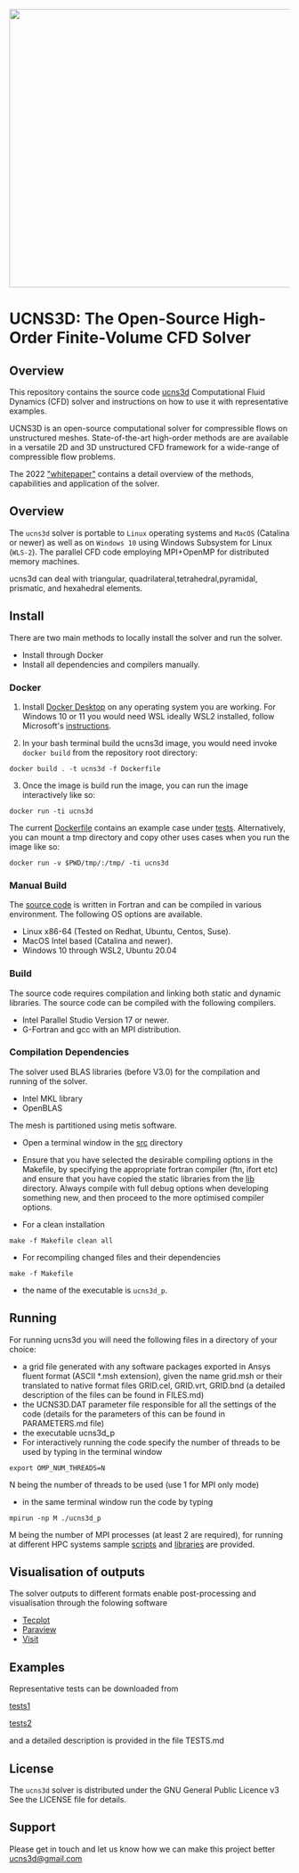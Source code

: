 <p align="center">
<img width="1000" height="500" src="docs/ucns3d.png">
</p>



# UCNS3D: The Open-Source High-Order Finite-Volume CFD Solver


## Overview


This repository contains the source code [ucns3d](https://ucns3d.com/) 
Computational Fluid Dynamics (CFD) solver and instructions on how to use it with representative examples.

UCNS3D is an open-source computational solver for compressible flows on unstructured meshes. State-of-the-art high-order methods are are available in a versatile 2D and 3D unstructured CFD framework for a wide-range of compressible flow problems.

The 2022 ["whitepaper"](docs/whitepaper-2022.pdf) contains a detail overview of the methods, capabilities and application of the solver.

## Overview


The `ucns3d` solver is portable to `Linux` operating systems and `MacOS` (Catalina or newer) as well as on `Windows 10` using Windows Subsystem for Linux (`WLS-2`). The parallel CFD code employing MPI+OpenMP for distributed memory machines.


ucns3d can deal with triangular, quadrilateral,tetrahedral,pyramidal, prismatic, and hexahedral elements.



## Install

There are two main methods to locally install the solver and run the solver.
* Install through Docker
* Install all dependencies and compilers manually.

### Docker

1. Install [Docker Desktop](https://www.docker.com/products/docker-desktop/) on any operating system you are working. For Windows 10 or 11 you would need WSL ideally WSL2 installed, follow Microsoft's [instructions](https://docs.microsoft.com/en-us/windows/wsl/install).

2. In your bash terminal build the ucns3d image, you would need invoke `docker build` from the repository root directory:

```
docker build . -t ucns3d -f Dockerfile
```

3. Once the image is build run the image, you can run the image interactively like so:

```
docker run -ti ucns3d
```

The current [Dockerfile](Dockerfile) contains an example case under [tests](/tests/execute-tests.sh). Alternatively, you can mount a tmp directory and copy other uses cases when you run the image like so:

```
docker run -v $PWD/tmp/:/tmp/ -ti ucns3d
```

### Manual Build

The [source code](/src/) is written in Fortran and can be compiled in various environment. The following OS options are available.

* Linux x86-64 (Tested on Redhat, Ubuntu, Centos, Suse).
* MacOS Intel based (Catalina and newer).
* Windows 10 through WSL2, Ubuntu 20.04

### Build

The source code requires compilation and linking both static and dynamic libraries. The source code can be compiled with the following compilers.

* Intel Parallel Studio Version 17 or newer.
* G-Fortran and gcc with an MPI distribution.

### Compilation Dependencies

The solver used BLAS libraries (before V3.0) for the compilation and running of the solver.

* Intel MKL library
* OpenBLAS

The mesh is partitioned using metis software.

* Open a terminal window in the [src](/src/) directory
* Ensure that you have selected the desirable compiling options in the Makefile, by specifying the appropriate fortran compiler
(ftn, ifort etc) and ensure that you have copied the static libraries from the [lib](/bin/lib/) directory. Always compile with full debug options when developing something new, and then proceed to the more optimised
compiler options.

* For a clean installation 
```
make -f Makefile clean all
```
* For recompiling changed files and their dependencies
```
make -f Makefile
```
* the name of the executable is `ucns3d_p`.


## Running


For running ucns3d you will need the following files in a directory of your choice:
* a grid file generated with any software packages exported in Ansys fluent format (ASCII *.msh extension), given the name grid.msh or their translated to native format files GRID.cel, GRID.vrt, GRID.bnd (a detailed description of the files can be found in FILES.md)
* the UCNS3D.DAT parameter file responsible for all the settings of the code (details for the parameters of this can be found in PARAMETERS.md file)
* the executable ucns3d_p
* For interactively running the code specify the number of threads to be used by typing in the terminal window
```
export OMP_NUM_THREADS=N
```
N being the number of threads to be used (use 1 for MPI only mode)
* in the same terminal window run the code by typing
```
mpirun -np M ./ucns3d_p
```
M being the number of MPI processes (at least 2 are required), for running at different HPC systems sample [scripts](/scripts) and [libraries](/bin/lib) are provided.


## Visualisation of outputs


The solver outputs to different formats enable post-processing and visualisation through the folowing software
* [Tecplot](https://www.tecplot.com/)
* [Paraview](https://www.paraview.org/)
* [Visit](https://wci.llnl.gov/simulation/computer-codes/visit)


## Examples


Representative tests can be downloaded from

[tests1](https://doi.org/10.5281/zenodo.3375432)

[tests2](https://doi.org/10.5281/zenodo.6538622)

and a detailed description is provided in the file TESTS.md


## License


The `ucns3d` solver is distributed under the GNU General Public Licence v3
See the LICENSE file for details.

## Support


Please get in touch and let us know how we can make this project better ucns3d@gmail.com

